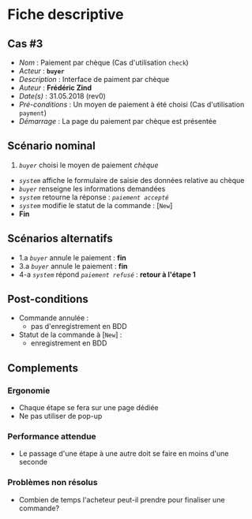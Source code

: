 # Fiche descriptive

## Cas \#3

* _Nom_ : Paiement par chèque (Cas d'utilisation `check`)
* _Acteur_ : **`buyer`**
* _Description_ : Interface de paiment par chèque
* _Auteur_ : **Frédéric Zind**
* _Date(s)_ : 31.05.2018 (rev0)
* _Pré-conditions_ : Un moyen de paiement à été choisi (Cas d'utilisation `payment`)
* _Démarrage_ : La page du paiement par chèque est présentée

## Scénario nominal
1. _`buyer`_ choisi le moyen de paiement _chèque_
* _`system`_ affiche le formulaire de saisie des données relative au chèque
* _`buyer`_ renseigne les informations demandées
* _`system`_ retourne la réponse : _`paiement accepté`_
* _`system`_ modifie le statut de la commande : [`New`]
* **Fin**

## Scénarios alternatifs
* 1.a _`buyer`_ annule le paiement : **fin**
* 3.a _`buyer`_ annule le paiement : **fin**
* 4-a _`system`_ répond  _`paiement refusé`_ : **retour à l'étape 1**

## Post-conditions
* Commande annulée :
    - pas d'enregistrement en BDD
* Statut de la commande à [`New`] :
    - enregistrement en BDD

## Complements

### Ergonomie
* Chaque étape se fera sur une page dédiée
* Ne pas utiliser de pop-up

### Performance attendue
* Le passage d'une étape à une autre doit se faire en moins d'une seconde

### Problèmes non résolus
* Combien de temps l'acheteur peut-il prendre pour finaliser une commande?
